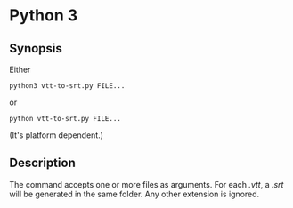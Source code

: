 # Python 3

## Synopsis

Either

```
python3 vtt-to-srt.py FILE...
```

or

```
python vtt-to-srt.py FILE...
```

(It's platform dependent.)

## Description

The command accepts one or more files as arguments.
For each _.vtt_, a _.srt_ will be generated in the same folder.
Any other extension is ignored.
